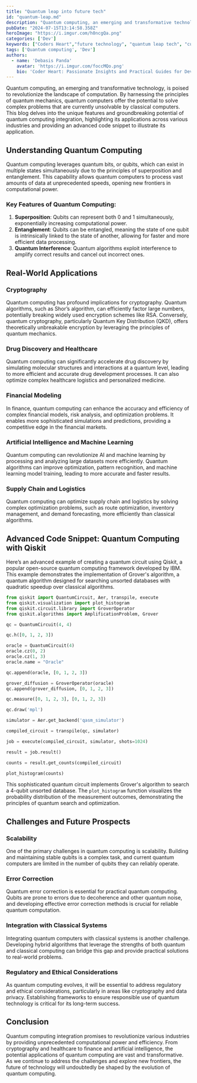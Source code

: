 ```yaml
---
title: "Quantum leap into future tech"
id: "quantum-leap.md"
description: "Quantum computing, an emerging and transformative technology, is poised to revolutionize the landscape of computation. By harnessing the principles of quantum mechanics, quantum computers offer the potential to solve complex problems that are currently unsolvable by classical computers."
pubDate: "2024-07-15T13:14:58.358Z"
heroImage: "https://i.imgur.com/h0ncgQa.png"
categories: ['Dev']
keywords: ["Coders Heart","future technology", "quantum leap tech", "cutting-edge innovations", "technology trends", "emerging technologies", "tech advancements", "next-gen tech", "futuristic technology", "technology predictions", "high-tech developments"]
tags: ['Quantum computing', 'Dev']
authors:
  - name: 'Debasis Panda'
    avatar: 'https://i.imgur.com/foccMQo.png'
    bio: 'Coder Heart: Passionate Insights and Practical Guides for Developers'
---
```


Quantum computing, an emerging and transformative technology, is poised to revolutionize the landscape of computation. By harnessing the principles of quantum mechanics, quantum computers offer the potential to solve complex problems that are currently unsolvable by classical computers. This blog delves into the unique features and groundbreaking potential of quantum computing integration, highlighting its applications across various industries and providing an advanced code snippet to illustrate its application.

## Understanding Quantum Computing

Quantum computing leverages quantum bits, or qubits, which can exist in multiple states simultaneously due to the principles of superposition and entanglement. This capability allows quantum computers to process vast amounts of data at unprecedented speeds, opening new frontiers in computational power.

### Key Features of Quantum Computing:

1. **Superposition**: Qubits can represent both 0 and 1 simultaneously, exponentially increasing computational power.
2. **Entanglement**: Qubits can be entangled, meaning the state of one qubit is intrinsically linked to the state of another, allowing for faster and more efficient data processing.
3. **Quantum Interference**: Quantum algorithms exploit interference to amplify correct results and cancel out incorrect ones.

## Real-World Applications

### Cryptography

Quantum computing has profound implications for cryptography. Quantum algorithms, such as Shor’s algorithm, can efficiently factor large numbers, potentially breaking widely used encryption schemes like RSA. Conversely, quantum cryptography, particularly Quantum Key Distribution (QKD), offers theoretically unbreakable encryption by leveraging the principles of quantum mechanics.

### Drug Discovery and Healthcare

Quantum computing can significantly accelerate drug discovery by simulating molecular structures and interactions at a quantum level, leading to more efficient and accurate drug development processes. It can also optimize complex healthcare logistics and personalized medicine.

### Financial Modeling

In finance, quantum computing can enhance the accuracy and efficiency of complex financial models, risk analysis, and optimization problems. It enables more sophisticated simulations and predictions, providing a competitive edge in the financial markets.

### Artificial Intelligence and Machine Learning

Quantum computing can revolutionize AI and machine learning by processing and analyzing large datasets more efficiently. Quantum algorithms can improve optimization, pattern recognition, and machine learning model training, leading to more accurate and faster results.

### Supply Chain and Logistics

Quantum computing can optimize supply chain and logistics by solving complex optimization problems, such as route optimization, inventory management, and demand forecasting, more efficiently than classical algorithms.

## Advanced Code Snippet: Quantum Computing with Qiskit

Here’s an advanced example of creating a quantum circuit using Qiskit, a popular open-source quantum computing framework developed by IBM. This example demonstrates the implementation of Grover's algorithm, a quantum algorithm designed for searching unsorted databases with quadratic speedup over classical algorithms.

```python
from qiskit import QuantumCircuit, Aer, transpile, execute
from qiskit.visualization import plot_histogram
from qiskit.circuit.library import GroverOperator
from qiskit.algorithms import AmplificationProblem, Grover

qc = QuantumCircuit(4, 4)

qc.h([0, 1, 2, 3])

oracle = QuantumCircuit(4)
oracle.cz(0, 2)
oracle.cz(1, 3)
oracle.name = "Oracle"

qc.append(oracle, [0, 1, 2, 3])

grover_diffusion = GroverOperator(oracle)
qc.append(grover_diffusion, [0, 1, 2, 3])

qc.measure([0, 1, 2, 3], [0, 1, 2, 3])

qc.draw('mpl')

simulator = Aer.get_backend('qasm_simulator')

compiled_circuit = transpile(qc, simulator)

job = execute(compiled_circuit, simulator, shots=1024)

result = job.result()

counts = result.get_counts(compiled_circuit)

plot_histogram(counts)
```

This sophisticated quantum circuit implements Grover's algorithm to search a 4-qubit unsorted database. The `plot_histogram` function visualizes the probability distribution of the measurement outcomes, demonstrating the principles of quantum search and optimization.

## Challenges and Future Prospects

### Scalability

One of the primary challenges in quantum computing is scalability. Building and maintaining stable qubits is a complex task, and current quantum computers are limited in the number of qubits they can reliably operate.

### Error Correction

Quantum error correction is essential for practical quantum computing. Qubits are prone to errors due to decoherence and other quantum noise, and developing effective error correction methods is crucial for reliable quantum computation.

### Integration with Classical Systems

Integrating quantum computers with classical systems is another challenge. Developing hybrid algorithms that leverage the strengths of both quantum and classical computing can bridge this gap and provide practical solutions to real-world problems.

### Regulatory and Ethical Considerations

As quantum computing evolves, it will be essential to address regulatory and ethical considerations, particularly in areas like cryptography and data privacy. Establishing frameworks to ensure responsible use of quantum technology is critical for its long-term success.

## Conclusion

Quantum computing integration promises to revolutionize various industries by providing unprecedented computational power and efficiency. From cryptography and healthcare to finance and artificial intelligence, the potential applications of quantum computing are vast and transformative. As we continue to address the challenges and explore new frontiers, the future of technology will undoubtedly be shaped by the evolution of quantum computing.